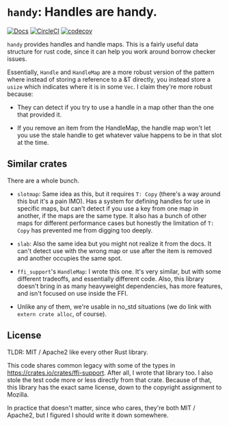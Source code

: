 # `handy`: Handles are handy.

[![Docs](https://docs.rs/handy/badge.svg)](https://docs.rs/handy) [![CircleCI](https://circleci.com/gh/thomcc/handy.svg?style=svg)](https://circleci.com/gh/thomcc/handy) [![codecov](https://codecov.io/gh/thomcc/handy/branch/master/graph/badge.svg)](https://codecov.io/gh/thomcc/handy)

`handy` provides handles and handle maps. This is a fairly useful data
structure for rust code, since it can help you work around borrow checker
issues.

Essentially, `Handle` and `HandleMap` are a more robust version of the
pattern where instead of storing a reference to a &T directly, you instead
store a `usize` which indicates where it is in some `Vec`. I claim they're
more robust because:

- They can detect if you try to use a handle in a map other than the one
  that provided it.

- If you remove an item from the HandleMap, the handle map won't let you use
  the stale handle to get whatever value happens to be in that slot at the
  time.

## Similar crates

There are a whole bunch.

- `slotmap`: Same idea as this, but it requires `T: Copy` (there's a way
  around this but it's a pain IMO). Has a system for defining handles for
  use in specific maps, but can't detect if you use a key from one map in
  another, if the maps are the same type. It also has a bunch of other maps
  for different performance cases but honestly the limitation of `T: Copy`
  has prevented me from digging too deeply.

- `slab`: Also the same idea but you might not realize it from the docs. It
  can't detect use with the wrong map or use after the item is removed and
  another occupies the same spot.

- `ffi_support`'s `HandleMap`: I wrote this one. It's very similar, but with
  some different tradeoffs, and essentially different code. Also, this
  library doesn't bring in as many heavyweight dependencies, has more
  features, and isn't focused on use inside the FFI.

- Unlike any of them, we're usable in no_std situations (we do link with
  `extern crate alloc`, of course).

## License

TLDR: MIT / Apache2 like every other Rust library.

This code shares common legacy with some of the types in
https://crates.io/crates/ffi-support. After all, I wrote that library too. I
also stole the test code more or less directly from that crate. Because of that,
this library has the exact same license, down to the copyright assignment to
Mozilla.

In practice that doesn't matter, since who cares, they're both MIT / Apache2,
but I figured I should write it down somewhere.

